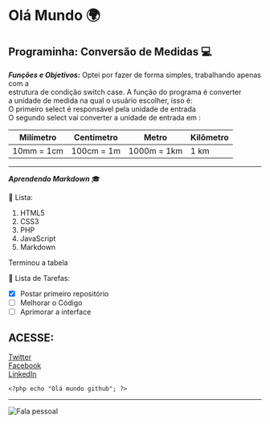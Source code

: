 # Olá Mundo 🌍
## Programinha: Conversão de Medidas 💻
__*Funções e Objetivos:*__
Optei por fazer de forma simples, trabalhando apenas com a <br> 
estrutura de condição switch case. A função do programa é converter <br>
a unidade de medida na qual o usuário escolher, isso é: <br>
O primeiro select é responsável pela unidade de entrada <br>
O segundo select vai converter a unidade de entrada em :

Milímetro | Centímetro | Metro | Kilômetro 
---|---|---|---
10mm = 1cm | 100cm = 1m | 1000m = 1km | 1 km 


***
__*Aprendendo Markdown*__ 🎓

📜 Lista: 
1. HTML5
1. CSS3
1. PHP
1. JavaScript
1. Markdown 


Terminou a tabela

📜 Lista de Tarefas:

- [x] Postar primeiro repositório
- [ ] Melhorar o Código
- [ ] Aprimorar a interface

## ACESSE: 
[Twitter](https://twitter.com/09silvahugo) <br>
[Facebook](https://www.facebook.com/hugo.silva.5423/) <br>
[LinkedIn](https://www.linkedin.com/in/hugo-barbosa-a3b40a157/)

`<?php echo "Olá mundo github"; ?>`
***
![Fala pessoal](https://octodex.github.com/images/agendacat.png)
